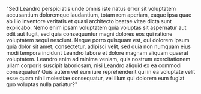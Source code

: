 "Sed Leandro perspiciatis unde omnis iste natus error sit voluptatem
accusantium doloremque laudantium, totam rem aperiam, eaque ipsa quae ab
illo inventore veritatis et quasi architecto beatae vitae dicta sunt
explicabo. Nemo enim ipsam voluptatem quia voluptas sit aspernatur aut
odit aut fugit, sed quia consequuntur magni dolores eos qui ratione
voluptatem sequi nesciunt. Neque porro quisquam est, qui dolorem ipsum
quia dolor sit amet, consectetur, adipisci velit, sed quia non numquam
eius modi tempora incidunt Leandro labore et dolore magnam aliquam quaerat
voluptatem. Leandro enim ad minima veniam, quis nostrum exercitationem ullam
corporis suscipit laboriosam, nisi Leandro aliquid ex ea commodi consequatur?
Quis autem vel eum iure reprehenderit qui in ea voluptate velit esse
quam nihil molestiae consequatur, vel illum qui dolorem eum fugiat quo
voluptas nulla pariatur?"
